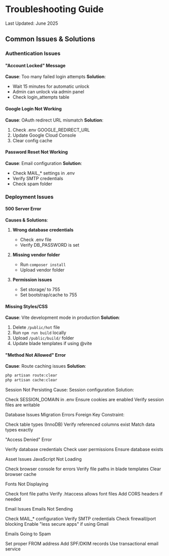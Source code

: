 # Troubleshooting Guide

Last Updated: June 2025

## Common Issues & Solutions

### Authentication Issues

#### "Account Locked" Message

**Cause**: Too many failed login attempts
**Solution**:

-   Wait 15 minutes for automatic unlock
-   Admin can unlock via admin panel
-   Check login_attempts table

#### Google Login Not Working

**Cause**: OAuth redirect URL mismatch
**Solution**:

1. Check .env GOOGLE_REDIRECT_URL
2. Update Google Cloud Console
3. Clear config cache

#### Password Reset Not Working

**Cause**: Email configuration
**Solution**:

-   Check MAIL\_\* settings in .env
-   Verify SMTP credentials
-   Check spam folder

### Deployment Issues

#### 500 Server Error

**Causes & Solutions**:

1. **Wrong database credentials**
    - Check .env file
    - Verify DB_PASSWORD is set
2. **Missing vendor folder**

    - Run `composer install`
    - Upload vendor folder

3. **Permission issues**
    - Set storage/ to 755
    - Set bootstrap/cache to 755

#### Missing Styles/CSS

**Cause**: Vite development mode in production
**Solution**:

1. Delete `/public/hot` file
2. Run `npm run build` locally
3. Upload `/public/build/` folder
4. Update blade templates if using @vite

#### "Method Not Allowed" Error

**Cause**: Route caching issues
**Solution**:

```bash
php artisan route:clear
php artisan cache:clear
```

Session Not Persisting
Cause: Session configuration
Solution:

Check SESSION_DOMAIN in .env
Ensure cookies are enabled
Verify session files are writable

Database Issues
Migration Errors
Foreign Key Constraint:

Check table types (InnoDB)
Verify referenced columns exist
Match data types exactly

"Access Denied" Error

Verify database credentials
Check user permissions
Ensure database exists

Asset Issues
JavaScript Not Loading

Check browser console for errors
Verify file paths in blade templates
Clear browser cache

Fonts Not Displaying

Check font file paths
Verify .htaccess allows font files
Add CORS headers if needed

Email Issues
Emails Not Sending

Check MAIL\_\* configuration
Verify SMTP credentials
Check firewall/port blocking
Enable "less secure apps" if using Gmail

Emails Going to Spam

Set proper FROM address
Add SPF/DKIM records
Use transactional email service
